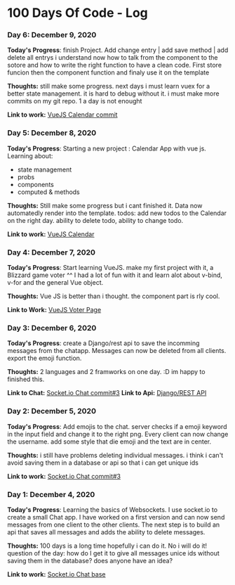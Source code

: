 # 100 Days Of Code - Log

### Day 6: December 9, 2020

**Today's Progress**: finish Project. Add change entry | add save method | add delete all entrys
i understand now how to talk from the component to the sotore and how to write the right function to have a clean code. First store funcion then the component function and finaly use it on the template


**Thoughts:** still make some progress. next days i must learn vuex for a better state management. it is hard to debug without it. i must make more commits on my git repo. 1 a day is not enought


**Link to work:** [VueJS Calendar commit](https://github.com/gelarians/Calendar-App-VueJS/commit/f88ac1c7910147cd27bd69cdea627d00417e317f)


### Day 5: December 8, 2020

**Today's Progress**: Starting a new project : Calendar App with vue js.
Learning about:
- state management
- probs
- components
- computed & methods 


**Thoughts:** Still make some progress but i cant finished it. Data now automatedly render into the template. todos: add new todos to the Calendar on the right day. ability to delete todo, ability to change todo.


**Link to work:** [VueJS Calendar](https://github.com/gelarians/Calendar-App-VueJS/commit/529bf28770e8cdea57972b331307bcbd261bfd1c)

### Day 4: December 7, 2020

**Today's Progress**: Start learning VueJS. make my first project with it, a Blizzard game voter ^^
I had a lot of fun with it and learn alot about v-bind, v-for and the general Vue object.


**Thoughts:** Vue JS is better than i thought. the component part is rly cool.


**Link to Work:** [VueJS Voter Page](https://github.com/gelarians/Voter-VueJS)

### Day 3: December 6, 2020

**Today's Progress**: create a Django/rest api to save the incomming messages from the chatapp. Messages can now be deleted from all clients. export the emoji function.

**Thoughts:** 2 languages and 2 framworks on one day. :D im happy to finished this.


**Link to Chat:** [Socket.io Chat commit#3](https://github.com/gelarians/Socket.io-Chat/commit/9e2aea75e6a57efed8684e4d5694d8d12b08ba24)
**Link to Api:** [Django/REST API](https://bit.ly/3qxR4DA)



### Day 2: December 5, 2020

**Today's Progress**: Add emojis to the chat. server checks if a emoji keyword in the input field and change it to the right png. Every client can now change the username. add some style that die emoji and the text are in center.

**Thoughts:** 
i still have problems deleting individual messages. i think i can't avoid saving them in a database or api so that i can get unique ids

**Link to work:** [Socket.io Chat commit#3](https://github.com/gelarians/Socket.io-Chat/commit/714b218cb6bfd1d017bda7821ccc1d8ca18920ff)

### Day 1: December 4, 2020

**Today's Progress**: Learning the basics of Websockets. I use socket.io to create a small Chat app. I have worked on a first version and can now send messages from one client to the other clients. The next step is to build an api that saves all messages and adds the ability to delete messages.


**Thoughts:** 
100 days is a long time hopefully i can do it. No i will do it! question of the day: how do I get it to give all messages unice ids without saving them in the database? does anyone have an idea?

**Link to work:** [Socket.io Chat base](https://github.com/gelarians/Socket.io-Chat)



